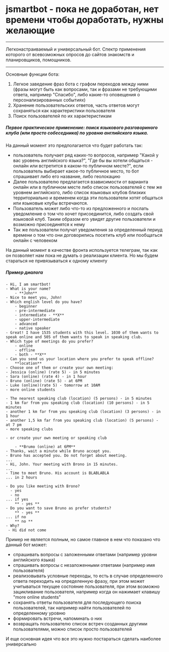 # jsmartbot - пока не доработан, нет времени чтобы доработать, нужны желающие
***
Легконастраиваемый и универсальный бот. Спектр применения которого от всевозможных опросов до сайтов знакомств и планировщиков, помощников.
***

Основные функции бота:
1) Легкое заведение фраз бота с графом переходов между ними (фразы могут быть как вопросами, так и фразами не требующими ответа, например "Спасибо", либо какие-то оповещения о персонализированных событиях)
2) Хранение пользовательских ответов, часть ответов могут сохраняться как характеристики пользователя
3) Поиск пользователей по их характеристикам

##### Первое практическое применение: поиск языкового разговориного клуба (или просто собеседника) по уровню английского языка.
На данный момент это предполагается что будет работать так:
* пользователь получает ряд каких-то вопросов, например "Какой у вас уровень английского языка?", "Где бы вы хотели общаться - онлайн или встретится в каком-то публичном месте?", если пользователь выбирает какое-то публичное место, то бот спрашивает либо его название, либо геолокацию
* Далее пользователю предлагается взависимости от варианта онлайн или в публичном месте либо список пользователей с тем же уровнем английского, либо список языковых клубов близких территориально и временем когда эти пользователи хотят общаться или языковые клубы встречаются.
* Пользователь может либо что-то из предложенного и послать уведомление о том что хочет присоединится, либо создать свой языковой клуб. Таким образом его увидят другие пользователи и возможно присоединятся к нему
* Так же пользователи получат уведомления за определенный периуд времени о том что они договорились посетить клуб или пообщаться онлайн с человеком

На данный момент в качестве фронта используется телеграм, так как он позволяет нам пока не думать о реализации клиента. Но мы будем стараться не привязываться к одному клиенту

##### Пример диалога

```
- Hi, I am smartbot!
- What is your name?
    - **John**
- Nice to meet you, John!
- Which english level do you have?
    - beginner
    - pre-intermediate
    - intermediate - **X**
    - upper-intermediate
    - advanced
    - native speaker
- Great! I have 1535 students with this level. 1030 of them wants to speak online and 505 of them wants to speak in speaking club.
- Which type of meetings do you prefer?
    - online
    - offline
    - both - **X**
- Can you send us your location where you prefer to speak offline?
    **location**
- Choose one of them or create your own meeting:
- Jessica (online) (rate 5) - in 5 minutes
- Sara (online) (rate 4) - in 1 hour
- Bruno (online) (rate 5) - at 6PM
- Luke (online)(rate 5) - tomorrow at 10AM
- more online students

- The nearest speaking club (location) (5 persons) - in 5 minutes
- 1 km far from you speaking club (location) (10 persons) - in 5 minutes
- another 1 km far from you speaking club (location) (3 persons) - in 1 hour
- another 1,5 km far from you speaking club (location) (5 persons) - at 7 pm
- more speaking clubs

- or create your own meeting or speaking club

    - **Brumo (online) at 6PM**
- Thanks, wait a minute while Bruno accept you.
- Bruno has accepted you. Do not forget about meeting.
...
- Hi, John. Your meeting with Brono in 15 minutes.
...
- Time to meet Bruno. His account is BLABLABLA
... in 2 hours

- Do you like meeting with Brono?
  - yes
  - no
... if yes
    ** - yes **
- Do you want to save Bruno as prefer students?
    ** - yes **
... if no
    ** no **
- Why?
 - Hi did not come

```
Пример не является полным, но самое главное в нем что показано что данный бот может:
- спрашивать вопросы с заложенными ответами (например уровни английского языка)
- спрашивать вопросы с незаложенными ответами (например имя пользователя)
- реализовывать условные переходы, то есть в случае определенного ответа переходить на определенную фразу, при этом может учитываться текущее состояние пользователя, при этом возможно зацикливание пользователя, например когда он нажимает клавишу "more online students"
- сохранять ответы пользователя для последующего поиска пользователей, так например найти пользователей по определенному уровню
- формировать встречи, напоминать о них
- возвращать пользователю список встреч созданных другими пользователями, можно список просто пользователей

И еще основная идея что все это нужно постараться сделать наиболее универсально
